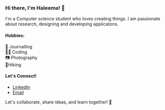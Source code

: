 ### Hi there, I'm Haleema! 👋
I'm a Computer science student who loves creating things. I am passionate about research, designing and developing applicatons. 

#### Hobbies:
🌺 Journalling </br>
👩‍💻 Coding  </br>
📷 Photography</br>
🌿Hiking</br>

#### Let's Connect!
- [LinkedIn](https://www.linkedin.com/in/haleema-ahmed-h22/)
- [Email](mailto:hhnimra@gmail.com)
  
Let's collaborate, share ideas, and learn together! 🚀
